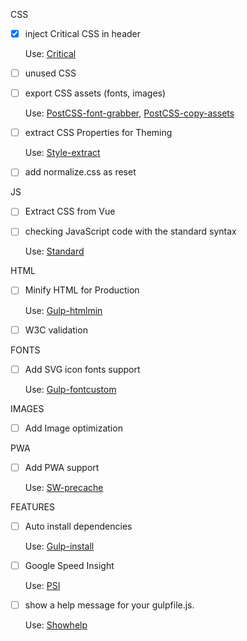 CSS

- [x] inject Critical CSS in header 

  Use: [Critical](https://www.npmjs.com/package/critical)

- [ ] unused CSS

- [ ] export CSS assets (fonts, images) 

  Use: [PostCSS-font-grabber](https://www.npmjs.com/package/postcss-font-grabber), 
  [PostCSS-copy-assets](https://github.com/shutterstock/postcss-copy-assets)
  
- [ ] extract CSS Properties for Theming 

  Use: [Style-extract](https://www.npmjs.com/package/style-extract)

- [ ] add normalize.css as reset

JS

- [ ] Extract CSS from Vue

- [ ] checking JavaScript code with the standard syntax

  Use: [Standard](https://www.npmjs.com/package/gulp-standard)

HTML

- [ ] Minify HTML for Production

  Use: [Gulp-htmlmin](https://www.npmjs.com/package/gulp-htmlmin)

- [ ] W3C validation

FONTS

- [ ] Add SVG icon fonts support

  Use: [Gulp-fontcustom](https://www.npmjs.com/package/gulp-fontcustom)

IMAGES

- [ ] Add Image optimization

PWA

- [ ] Add PWA support

  Use: [SW-precache](https://www.npmjs.com/package/sw-precache)

FEATURES

- [ ] Auto install dependencies

  Use: [Gulp-install](https://github.com/slushjs/gulp-install)

- [ ] Google Speed Insight

  Use: [PSI](https://www.npmjs.com/package/psi)

- [ ] show a help message for your gulpfile.js.

  Use: [Showhelp](https://www.npmjs.com/package/gulp-showhelp)
